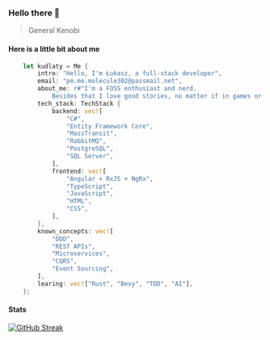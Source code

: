 ### Hello there 👋
> General Kenobi

#### Here is a little bit about me
```rust
    let kudlaty = Me {
        intro: "Hello, I'm Łukasz, a full-stack developer",
        email: "pm.me.molecule302@passmail.net",
        about_me: r#"I'm a FOSS enthusiast and nerd.
            Besides that I love good stories, no matter if in games or in books"#,
        tech_stack: TechStack {
            backend: vec![
                "C#",
                "Entity Framework Core",
                "MassTransit",
                "RabbitMQ",
                "PostgreSQL",
                "SQL Server",
            ],
            frontend: vec![
                "Angular + RxJS + NgRx",
                "TypeScript",
                "JavaScript",
                "HTML",
                "CSS",
            ],
        },
        known_concepts: vec![
            "DDD",
            "REST APIs",
            "Microservices",
            "CQRS",
            "Event Sourcing",
        ],
        learing: vec!["Rust", "Bevy", "TDD", "AI"],
    };
```

#### Stats
[![GitHub Streak](https://streak-stats.demolab.com?user=lukaszmojek&theme=omni&border_radius=10&background=000000&border=2C4F00&stroke=2C4F00&ring=C9C400&fire=00E228&currStreakNum=C9C400&sideNums=C9C400&currStreakLabel=00E228&sideLabels=00E228&dates=8322FF&excludeDaysLabel=8322FF&hide_longest_streak=true)](https://git.io/streak-stats)
